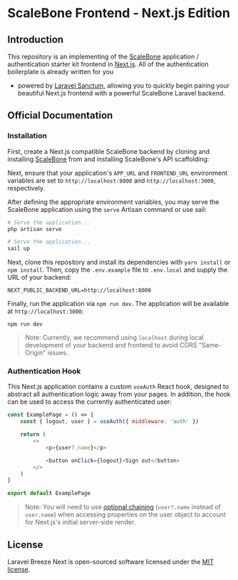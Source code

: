 # ScaleBone Frontend - Next.js Edition

## Introduction

This repository is an implementing of the [ScaleBone](https://github.com/hojabbr/scalebone) application / authentication
starter kit frontend in [Next.js](https://nextjs.org). All of the authentication boilerplate is already written for you

- powered by [Laravel Sanctum](https://laravel.com/docs/sanctum), allowing you to quickly begin pairing your beautiful
  Next.js frontend with a powerful ScaleBone Laravel backend.

## Official Documentation

### Installation

First, create a Next.js compatible ScaleBone backend by cloning and
installing [ScaleBone](https://github.com/hojabbr/scalebone) from and installing ScaleBone's API scaffolding:

Next, ensure that your application's `APP_URL` and `FRONTEND_URL` environment variables are set
to `http://localhost:8000` and `http://localhost:3000`, respectively.

After defining the appropriate environment variables, you may serve the ScaleBone application using the `serve` Artisan
command or use sail:

```bash
# Serve the application...
php artisan serve
```

```bash
# Serve the application...
sail up
```

Next, clone this repository and install its dependencies with `yarn install` or `npm install`. Then, copy
the `.env.example` file to `.env.local` and supply the URL of your backend:

```
NEXT_PUBLIC_BACKEND_URL=http://localhost:8000
```

Finally, run the application via `npm run dev`. The application will be available at `http://localhost:3000`:

```
npm run dev
```

> Note: Currently, we recommend using `localhost` during local development of your backend and frontend to avoid CORS "Same-Origin" issues.

### Authentication Hook

This Next.js application contains a custom `useAuth` React hook, designed to abstract all authentication logic away from
your pages. In addition, the hook can be used to access the currently authenticated user:

```js
const ExamplePage = () => {
    const { logout, user } = useAuth({ middleware: 'auth' })

    return (
        <>
            <p>{user?.name}</p>

            <button onClick={logout}>Sign out</button>
        </>
    )
}

export default ExamplePage
```

> Note: You will need to use [optional chaining](https://developer.mozilla.org/en-US/docs/Web/JavaScript/Reference/Operators/Optional_chaining) (`user?.name` instead of `user.name`) when accessing properties on the user object to account for Next.js's initial server-side render.

## License

Laravel Breeze Next is open-sourced software licensed under the [MIT license](LICENSE.md).
